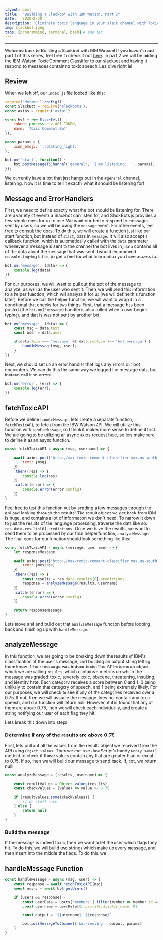 ```yaml
---
layout: post
title:  "Building a Slackbot with IBM Watson, Part 2"
date:   2020-2-30
description: 'Eliminate toxic language in your slack channel with Toxic Comment Bot'
img: slackbot.jpeg
tags: [programming, terminal, bash] # add tag
---
```

---

Welcome back to Building a Slackbot with IBM Watson! If you haven't read part 1 of this series, feel free to check it out [here](https://shanelonergan.github.io/chatbot/). In part 2 we will be adding the IBM Watson Toxic Comment Classifier to our slackbot and having it respond to messages containing toxic speech. Les dive right in!

## Review

When we left off, our `index.js` file looked like this:

```js
require('dotenv').config()
const SlackBot = require('slackbots');
const axios = require('axios')

const bot = new SlackBot({
    token: process.env.API_TOKEN,
    name: 'Toxic Comment Bot'
});

const params = {
    icon_emoji: ':rotating_light:'
};

bot.on('start', function() {
    bot.postMessageToChannel('general', 'I am listening...', params);
});
```

We currently have a bot that just hangs out in the `#general` channel, listening. Now it is time to tell it exactly what it should be listening for!

## Message and Error Handlers

First, we need to define exactly what the bot should be listening for. There are a variety of events a Slackbot can listen for, and SlackBots.js provides a few simple ones for us to use. We want our bot to respond to messages sent by users, so we will be using the `message` event. For other events, feel free to consult the [docs](https://www.npmjs.com/package/slackbots). To do this, we will create a function just like our start function, but instead of `start`, pass in `message`. It will also accept a callback function, which is automatically called with the `data` parameter whenever a message is sent to the channel the bot lives in, `data` contains all of the data about the message that was sent. I would recommend `console.log`-ing it first to get a feel for what information you have access to.

```js
bot.on('message', (data) => {
    console.log(data)
})
```

For our purposes, we will want to pull out the text of the message to analyze, as well as the user who sent it. Then, we will send this information to a helper function, which will analyze it for us (we will define this function later). Before we call the helper function, we will want to wrap it in a conditional that checks for two things: First, that a message has been posted (the `bot.on('message)` handler is also called when a user begins typing), and that is was not sent by another bot.

```js
bot.on('message', (data) => {
    const msg = data.text
    const user = data.user

    if(data.type === 'message' && data.subtype !== 'bot_message') {
        handleMessage(msg, user);
    }
})
```

Next, we should set up an error handler that logs any errors our bot encounters. We can do this the same way we logged the message data, but instead call it on errors.

```js
bot.on('error', (err) => {
    console.log(err);
})
```

## fetchToxicAPI

Before we define `handleMessage`, lets create a separate function, `fetchToxicAPI`, to fetch from the IBW Watson API. We will utilize this function with `handleMessage`, so I think it makes more sense to define it first. We are going to be utilizing an async axios request here, so lets make sure to define it as an async function.

```js
const fetchToxicAPI = async (msg, username) => {

    await axios.post('http://max-toxic-comment-classifier.max.us-south.containers.appdomain.cloud/model/predict', {
        text: [msg]
    })
    .then((res) => {
        console.log(res)
    })
    .catch((error) => {
        console.error(error.config)
    })
}
```

Feel free to test this function out by sending a few messages through the api and looking through the results! The result object we get back from IBM is huge, and contains a lot of information we don't need. To narrow it down to just the results of the language processing, traverse the data like so: `res.data.results[0].predictions`. Once we have the results, we want to send them to be processed by our final helper function, `analyzeMessage`. The final code for our function should look something like this:

```js
const fetchToxicAPI = async (message, username) => {
    let responseMessage

    await axios.post('http://max-toxic-comment-classifier.max.us-south.containers.appdomain.cloud/model/predict', {
        text: [message]
    })
    .then((res) => {
        const results = res.data.results[0].predictions
        response = analyzeMessage(results, username)
    })
    .catch((error) => {
        console.error(error.config)
    })

    return responseMessage
}
```

Lets move and and build out that `analyzeMessage` function before looping back and finishing up with `handleMessage`.

## analyzeMessage

In this function, we are going to be breaking down the results of IBM's classification of the user's message, and building an output string letting them know if their message was indeed toxic. The API returns an object, which we are calling `results`, which contains 6 metrics on which the message was graded: toxic, severely toxic, obscene, threatening, insulting, and identity hate. Each category receives a score between 0 and 1, 0 being unlikely to contain that category of speech, and 1 being extremely likely. For our purposes, we will check to see if any of the categories received over a 0.75. If not, then we will assume the message does not contain any toxic speech, and our function will return null. However, if it is found that any of them are above 0.75, then we will check each individually, and create a string notifying our user of each flag they hit.

Lets break this down into steps

### Determine if any of the results are above 0.75

First, lets pull out all the values from the results object we received from the API using `Object.values`. Then we can use JavaScript's handy `Array.some()` method to check if those values contain any that are greater than or equal to 0.75. If so, then we will build our message to send back. If, not, we return null!

```js
const analyzeMessage = (results, username) => {

    const resultValues = Object.values(results)
    const checkValues = (value) => value >= 0.75

    if (resultValues.some(checkValues)) {
        // do stuff here
    } else {
        return null
    }
}
```

### Build the message

If the message is indeed toxic, then we want to let the user which flags they hit. To do this, we will build two strings which make up every message, and then insert into the middle the flags. To do this, we

## handleMessage Function

```js
const handleMessage = async (msg, user) => {
    const response = await fetchToxicAPI(msg)
    const users = await bot.getUsers()

    if (users && response) {
        const userData = users['members'].filter(member => member.id === user)
        const username = userData[0].profile.display_name, 89

        const output = `${username}, ${response}`

        bot.postMessageToChannel('bot-testing', output, params)
    }
}
```

